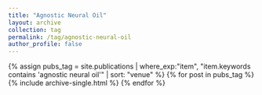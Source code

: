 ```yaml
---
title: "Agnostic Neural Oil"
layout: archive
collection: tag
permalink: /tag/agnostic-neural-oil
author_profile: false
---
```


{% assign pubs_tag = site.publications | where_exp:"item", "item.keywords contains 'agnostic neural oil'" | sort: "venue" %}
{% for post in pubs_tag %}
  {% include archive-single.html %}
{% endfor %}